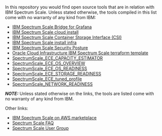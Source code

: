 In this repository you would find open source tools that are in relation with IBM Spectrum Scale. Unless stated otherwise, the tools compiled in this list come with no warranty of any kind from IBM:

 - [IBM Spectrum Scale Bridge for Grafana](https://github.com/IBM/ibm-spectrum-scale-bridge-for-grafana)
 - [IBM Spectrum Scale cloud install](https://github.com/IBM/ibm-spectrum-scale-cloud-install)
 - [IBM Spectrum Scale Container Storage Interface (CSI)](https://github.com/IBM/ibm-spectrum-scale-csi)
 - [IBM Spectrum Scale install infra](https://github.com/IBM/ibm-spectrum-scale-install-infra)
 - [IBM Spectrum Scale Security Posture](https://github.com/IBM/IBM-Spectrum-Scale-Security-Posture)
 - [Oracle Cloud Infrastructure IBM Spectrum Scale terraform template](https://github.com/oracle-quickstart/oci-ibm-spectrum-scale)
 - [SpectrumScale_ECE_CAPACITY_ESTIMATOR](https://github.com/IBM/SpectrumScale_ECE_CAPACITY_ESTIMATOR)
 - [SpectrumScale_ECE_OS_OVERVIEW](https://github.com/IBM/SpectrumScale_ECE_OS_OVERVIEW)
 - [SpectrumScale_ECE_OS_READINESS](https://github.com/IBM/SpectrumScale_ECE_OS_READINESS)
 - [SpectrumScale_ECE_STORAGE_READINESS](https://github.com/IBM/SpectrumScale_ECE_STORAGE_READINESS)
 - [SpectrumScale_ECE_tuned_profile](https://github.com/IBM/SpectrumScale_ECE_tuned_profile)
 - [SpectrumScale_NETWORK_READINESS](https://github.com/IBM/SpectrumScale_NETWORK_READINESS)


 ***NOTE:*** Unless stated otherwise on the links, the tools are listed come with no warranty of any kind from IBM.
 
 Other links:
 - [IBM Spectrum Scale on AWS marketplace](https://aws.amazon.com/marketplace/pp/IBM-IBM-Spectrum-Scale/B07DRLMG2W)
 - [Spectrum Scale FAQ](https://www.ibm.com/support/knowledgecenter/en/STXKQY/gpfsclustersfaq.html)
 - [Spectrum Scale User Group](https://www.spectrumscaleug.org/)
